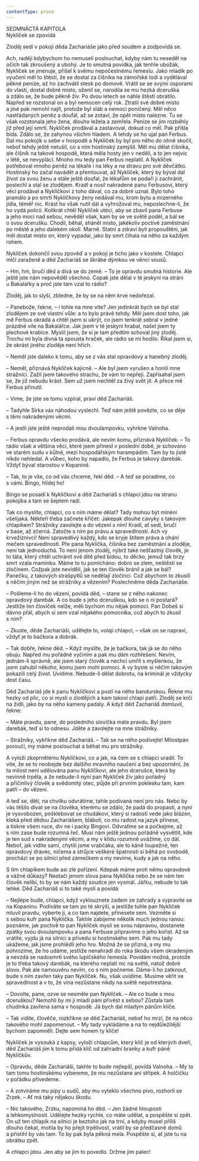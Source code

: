 ```yaml
---
contentType: prose
---
```


SEDMNÁCTÁ KAPITOLA  
Nyklíček se zpovídá

  

Zloděj sedí v pokoji děda Zachariáše jako před soudem a zodpovídá se.

Ach, raději kdybychom ho nemuseli poslouchat, kdyby nám tu neseděl na očích tak zkroušený a ubohý. Je to smutná povídka, jak tenhle ubožák, Nyklíček se jmenuje, přišel k svému nepočestnému řemeslu. Jako mladík po vyučení měl to štěstí, že se dostal za číšníka na zámořské lodi a vydělával pěkné peníze, až ho zachvátil stesk po domově. Vrátil se se svými úsporami do vlasti, dostal dobré místo, oženil se, narodila se mu hezká dceruška a zdálo se, že bude pěkně živ. Po dvou letech se náhle štěstí obrátilo. Napřed se rozstonal on a byl nemocen celý rok. Ztratil své dobré místo a jiné pak nemohl najít, protože byl sláb a nemocí poničený. Měl něco nastřádaných peněz a doufal, až se zotaví, že opět místo nalezne. Tu se však rozstonala jeho žena, dlouho ležela a zemřela. Peníze se jim rozběhly již před její smrtí. Nyklíček prodával a zastavoval, dokud co měl. Pak přišla bída. Zdálo se, že zahynou všichni hladem. A tehdy se ho ujal pan Ferbus. Dal mu pokojík u sebe v hospodě a Nyklíček by byl pro něho do ohně skočil, neboť tehdy ještě netušil, co s ním hostinský zamýšlí. Měl mu dělat číšníka, ale číšník na takové hospodě, která měla hosty jen v neděli, a to jen nejvíc v létě, se nevyplácí. Mnoho mu tedy pan Ferbus neplatil. A Nyklíček potřeboval mnoho peněz na lékaře i na léky a na stravu pro své děvčátko. Hostinský ho začal navádět a přemlouvat, až Nyklíček, který by býval dal život za svou ženu a stále ještě doufal, že lékařům se podaří ji zachránit, poslechl a stal se zlodějem. Kradl a nosil nakradené panu Ferbusovi, který věci prodával a Nyklíčkovi z toho dával, co za dobré uznal. Bylo toho pramálo a po smrti Nyklíčkovy ženy nedával mu, krom bytu a mizerného jídla, téměř nic. Krást ho však nutil dál a vyhrožoval mu, neposlechne-li, že ho vydá policii. Kolikrát chtěl Nyklíček utéci, aby se zbavil pana Ferbuse a jeho moci nad sebou, nevěděl však, kam by se ve světě poděl, a bál se o svou dcerušku. Chodil, běhal, sháněl místo, jakékoliv poctivé zaměstnání po městě a jeho dalekém okolí. Marně. Statní a zdraví byli propouštěni, jak měl dostat místo on, který vypadal, jako by smrt číhala na něho za každým rohem.

Nyklíček dokončil svou zpověď a v pokoji je ticho jako v kostele. Chlapci mlčí zaraženě a děd Zachariáš se škrábe dýmkou ve věnci vousů.

– Hm, hm, bručí děd a dívá se do země. – To je opravdu smutná historie. Ale ještě jste nám nepověděl všechno. Copak jste dělal v té jeskyni na stráni u Bakalářky a proč jste tam vzal to rádio?

Zloděj, jak to slyší, zbledne, že by se na něm krve nedořezal.

– Panebože, řekne, – i tohle na mne víte? Jen jedinkrát bych se byl stal zlodějem ze své vlastní vůle: a to bylo právě tehdy. Měl jsem dost toho, jak mě Ferbus okrádá a chtěl jsem si ukrýt, co jsem tenkrát sebral v jedné prázdné vile na Bakalářce. Jak jsem v té jeskyni hrabal, našel jsem ty plechové krabice. Myslil jsem, že si je tam předtím schoval jiný zloděj. Trochu mi byla divná ta spousta hraček, ale rádio se mi hodilo. Říkal jsem si, že okrást jiného zloděje není hřích.

– Neměl jste daleko k tomu, aby se z vás stal opravdový a hanebný zloděj.

– Neměl, přiznává Nyklíček kajícně. – Ale byl jsem vyrušen a honili mne strážníci. Zažil jsem takového strachu, že vám to nepřeji. Zapřísahal jsem se, že již nebudu krást. Sem už jsem nechtěl za živý svět jít. A přece mě Ferbus přinutil.

– Víme, že jste se tomu vzpíral, praví děd Zachariáš.

– Tadyhle Sirka vás náhodou vyslechl. Teď nám ještě povězte, co se děje s těmi nakradenými věcmi.

– A jestli jste ještě neprodali mou dvoulampovku, vyhrkne Valnoha.

– Ferbus opravdu všecko prodává, ale nevím komu, přiznává Nyklíček. – To rádio však a většina věcí, které jsem přinesl v poslední době, je schováno ve starém sudu v kůlně, mezi hospodářským harampádím. Tam by to jistě nikdo nehledal. A vůbec, koho by napadlo, že Ferbus je takový darebák. Vždyť býval starostou v Kopanině.

– Tak, to je vše, co od vás chceme, řekl děd. – A teď se poradíme, co s vámi. Bingo, hlídej ho!

Bingo se posadí k Nyklíčkovi a děd Zachariáš s chlapci jdou na stranu pokojíka a tam se šeptem radí.

Tak co myslíte, chlapci, co s ním máme dělat? Tady mohou být mínění všelijaká. Někteří třeba začnete křičet: Jaképak dlouhé cavyky s takovým chlapíkem? Strážníky zavolejte a do vězení s ním! Kradl, ať sedí, bručí v base, až zčerná. Zatočte s ním po právu a spravedlnosti. Ach vy krvežíznivci! Není spravedlivý každý, kdo se kryje štítem práva a ohání mečem spravedlnosti. Pře pana Nyklíčka, číšníka bez zaměstnání a zloděje, není tak jednoduchá. To není jenom zloděj, nýbrž také nešťastný člověk, je to táta, který chtěl uchránit své dítě před bídou, to děcko, jemuž tak brzy smrt vzala maminku. Máme to tu pomícháno: dobro se zlem, neštěstí se zločinem. Cožpak jste neviděli, jak se ten člověk bránil a jak se bál? Panečku, z takových strašpytlů se nedělají zločinci. Což abychom to zkusili s něčím jiným než se strážníky a vězením? Poslechněme děda Zachariáše.

– Pošleme-li ho do vězení, povídá děd, – stane se z něho nakonec opravdový darebák. A co bude s jeho dceruškou, kdo se o ni postará? Jestliže ten človíček nelže, měli bychom mu nějak pomoci. Pan Dobeš si dávno přál, abych si sem vzal nějakého pomocníka, což abych to zkusil s ním?

– Zkuste, děde Zachariáši, udělejte to, volají chlapci, – však on se napraví, vždyť je to bačkora a dobrák.

– Tak dobře, řekne děd. – Když myslíte, že je bačkora, tak já se do něho obuju. Napřed mu pořádně vyčiním a pak mu dám rozhřešení. Nevím, jednám-li správně, ale jsem starý člověk a nechci umřít s myšlenkou, že jsem zahubil někoho, komu jsem mohl pomoci. A vy byste si něčím takovým pokazili celý život. Uvidíme. Nebude-li dělat dobrotu, na kriminál je vždycky dost času.

Děd Zachariáš jde k panu Nyklíčkovi a pustí na něho bandurskou. Řekne mu hezky od plic, co si myslí o zlodějích a kam takoví chlapi patří. Zloděj se krčí na židli, jako by na něho kameny padaly. A když děd Zachariáš domluvil, řekne:

– Máte pravdu, pane, do posledního slovíčka máte pravdu. Byl jsem darebák, teď si to odnesu. Jděte a zavolejte na mne strážníky.

– Strážníky, vykřikne děd Zachariáš. – Tak se na něho podívejte! Milostpán poroučí, my máme poslouchat a běhat mu pro strážníky.

A vyloží zkoprnělému Nyklíčkovi, co a jak, na čem se s chlapci uradil. To víte, že se to neobejde bez dalšího mravního naučení a bez upozornění, že ta milost není udělována panu Nyklíčkovi, ale jeho dcerušce, která by nevinně trpěla, a že nebude-li nyní pan Nyklíček živ jako pořádný a přičinlivý člověk a svědomitý otec, půjde při prvním poklesku tam, kam patří – do vězení.

A teď se, děti, na chvilku odvrátíme, tahle podívaná není pro nás. Nebo by vás těšilo dívat se na člověka, kterému se zdálo, že padá do propasti, a nyní je vysvobozen, pošklebovat se chudákovi, který si radostí vede jako blázen, kleká před dědou Zachariášem, blábolí, co mu radost na jazyk přinese, a tiskne všem ruce, div ne i packy Bingovi. Odvraťme se a počkejme, až s ním zase bude rozumná řeč. Musí nám ještě jednou pořádně vysvětlit, kde je ten sud s nakradenými věcmi, a my v klidu rozumně uvážíme, co dál. Neboť, jak vidíte sami, chytili jsme vrabčáka, ale to káně loupežné, ten opravdový dravec, ničema a strůjce veškeré špatnosti si běhá po svobodě, prochází se po silnici před zámečkem a my nevíme, kudy a jak na něho.

S tím chlapíkem bude asi zlé pořízení. Kdepak máme proti němu opravdové a vážné důkazy? Nestačí jenom slova pana Nyklíčka nebo že se nám ten člověk nelíbí, to by se nám každý soudce jen vysmál. Jářku, nebude to tak lehké. Děd Zachariáš si to také myslí a povídá:

– Nejlépe bude, chlapci, když vyklouznete zadem ze zahrady a vypravíte se na Kopaninu. Podíváte se tam po té skrýši, a jestliže tuhle pan Nyklíček mluvil pravdu, vyberte ji, a co tam najdete, přinesete sem. Vezměte si s sebou kufr pana Nyklíčka. Takhle zabijeme několik much jednou ranou: poznáme, jak poctivě to pan Nyklíček myslí se svou nápravou, dostanete zpátky svou dvoulampovku a pana Ferbuse připravíme o jeho kořist. Až se vrátíte, vyjdu já na silnici a přivedu si hostinského sem. Pak mu tady ukážeme, jak jsme prohlédli jeho hru. Možná že se přizná, a my mu pohrozíme, že ho udáme, jestliže nenahradí do roka škodu všem okradeným a nevzdá se nadosmrti svého lupičského řemesla. Povídám možná, protože je to třeba takový darebák, na kterého neplatí nic na světě, natož dobré slovo. Pak ale namouvěru nevím, co s ním počneme. Dáme-li ho zatknout, bude s ním zavřen taky pan Nyklíček. Nu, však uvidíme. Musíme věřit ve spravedlnost a v to, že vina nezůstane nikdy na světě nepotrestána.

– Dovolte, pane, ozve se nesměle pan Nyklíček. – Ale co bude s mou dceruškou? Nemohli by mi ji mladí páni přivést s sebou? Zůstala tam chudinka zavřena sama v hospodě. Já bych dal mladým pánům klíče.

– Tak vidíte, člověče, rozkřikne se děd Zachariáš, neboť ho mrzí, že na něco takového mohl zapomenout. – My tady vykládáme a na to nejdůležitější bychom zapomněli. Dejte sem honem ty klíče!

Nyklíček je vysouká z kapsy, vyloží chlapcům, který klíč je od kterých dveří, děd Zachariáš jim k tomu přidá klíč od zahradní branky a kufr páně Nyklíčkův.

– Opravdu, děde Zachariáši, takhle to bude nejlepší, povídá Valnoha. – My to tam tomu hostinskému vybereme, že mu nezůstane ani střípek. A holčičku v pořádku přivedeme.

– A zotvíráme mu pípy u sudů, aby mu vyteklo všechno pivo, rozhorlí se Zrzek. – Ať má taky nějakou škodu.

– Nic takového, Zrzku, napomíná ho děd. – Jen žádné hlouposti a lehkomyslnosti. Udělejte hezky rychle, co máte udělat, a pospěšte si zpět. On už ten chlapík na silnici je beztoho jak na trní, a kdyby musel příliš dlouho čekat, mohla by ho přejít trpělivost, vrátil by se předčasně domů a přistihl by vás tam. To by pak byla pěkná mela. Pospěšte si, ať jste tu na obrátku zpět.

A chlapci jdou. Jen aby se jim to povedlo. Držme jim palec!
